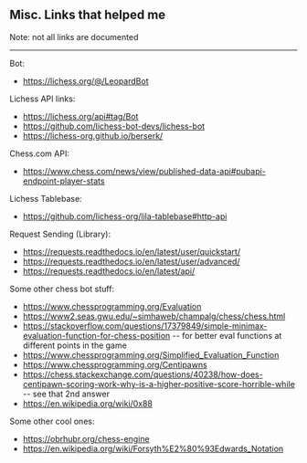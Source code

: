 ## Misc. Links that helped me 

Note: not all links are documented


---

Bot:
- https://lichess.org/@/LeopardBot


Lichess API links:    
- https://lichess.org/api#tag/Bot   
- https://github.com/lichess-bot-devs/lichess-bot   
- https://lichess-org.github.io/berserk/   

Chess.com API:
- https://www.chess.com/news/view/published-data-api#pubapi-endpoint-player-stats

Lichess Tablebase:
- https://github.com/lichess-org/lila-tablebase#http-api

Request Sending (Library):
- https://requests.readthedocs.io/en/latest/user/quickstart/
- https://requests.readthedocs.io/en/latest/user/advanced/
- https://requests.readthedocs.io/en/latest/api/

Some other chess bot stuff:
- https://www.chessprogramming.org/Evaluation
- https://www2.seas.gwu.edu/~simhaweb/champalg/chess/chess.html
- https://stackoverflow.com/questions/17379849/simple-minimax-evaluation-function-for-chess-position -- for better eval functions at different points in the game
- https://www.chessprogramming.org/Simplified_Evaluation_Function
- https://www.chessprogramming.org/Centipawns
- https://chess.stackexchange.com/questions/40238/how-does-centipawn-scoring-work-why-is-a-higher-positive-score-horrible-while -- see that 2nd answer
- https://en.wikipedia.org/wiki/0x88


Some other cool ones:
- https://obrhubr.org/chess-engine
- https://en.wikipedia.org/wiki/Forsyth%E2%80%93Edwards_Notation    

